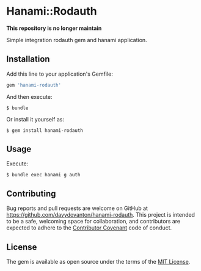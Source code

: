 # Hanami::Rodauth

**This repository is no longer maintain**

Simple integration rodauth gem and hanami application.

## Installation
Add this line to your application's Gemfile:

```ruby
gem 'hanami-rodauth'
```

And then execute:

    $ bundle

Or install it yourself as:

    $ gem install hanami-rodauth

## Usage
Execute:

    $ bundle exec hanami g auth

## Contributing

Bug reports and pull requests are welcome on GitHub at https://github.com/davydovanton/hanami-rodauth. This project is intended to be a safe, welcoming space for collaboration, and contributors are expected to adhere to the [Contributor Covenant](http://contributor-covenant.org) code of conduct.


## License
The gem is available as open source under the terms of the [MIT License](http://opensource.org/licenses/MIT).
